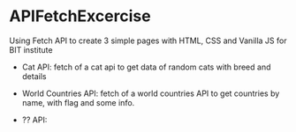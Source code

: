 # APIFetchExcercise

Using Fetch API to create 3 simple pages with HTML, CSS and Vanilla JS for BIT institute

* Cat API: fetch of a cat api to get data of random cats with breed and details

* World Countries API: fetch of a world countries API to get countries by name, with flag and some info.

* ?? API:

